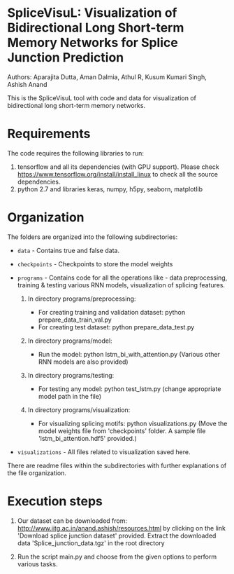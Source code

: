 # SpliceVisuL: Visualization of Bidirectional Long Short-term Memory Networks for Splice Junction Prediction
Authors: Aparajita Dutta, Aman Dalmia, Athul R, Kusum Kumari Singh, Ashish Anand

This is the SpliceVisuL tool with code and data for visualization of bidirectional long short-term memory networks.

# Requirements

The code requires the following libraries to run:
1. tensorflow and all its dependencies (with GPU support). Please check https://www.tensorflow.org/install/install_linux
   to check all the source dependencies.
2. python 2.7 and libraries keras, numpy, h5py, seaborn, matplotlib

# Organization

The folders are organized into the following subdirectories:

- `data` - Contains true and false data.
- `checkpoints` - Checkpoints to store the model weights
- `programs` - Contains code for all the operations like - data preprocessing, training & testing various RNN models, visualization of splicing features.

	1. In directory programs/preprocessing:
		- For creating training and validation dataset: python prepare_data_train_val.py
		- For creating test dataset: python prepare_data_test.py

	2. In directory programs/model:
		- Run the model: python lstm_bi_with_attention.py (Various other RNN models are also provided)

	3. In directory programs/testing:
		- For testing any model: python test_lstm.py (change appropriate model path in the file)

	4. In directory programs/visualization:
		- For visualizing splicing motifs: python visualizations.py (Move the model weights file from 'checkpoints' folder. A sample file 'lstm_bi_attention.hdf5' provided.)
	
- `visualizations` - All files related to visualization saved here.

There are readme files within the subdirectories with further explanations of the file organization.


# Execution steps

1. Our dataset can be downloaded from: http://www.iitg.ac.in/anand.ashish/resources.html by clicking on the link 'Download splice junction dataset' provided.
Extract the downloaded data 'Splice_junction_data.tgz' in the root directory

2. Run the script main.py and choose from the given options to perform various tasks.




